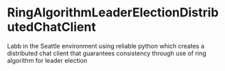 # RingAlgorithmLeaderElectionDistributedChatClient
Labb in the Seattle environment using reliable python which creates a distributed chat client that guarantees consistency through use of ring algorithm for leader election
